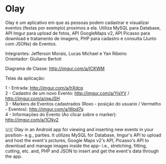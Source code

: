 # Olay

Olay é um aplicativo em que as pessoas podem cadastrar e visualizar eventos (festas por exemplo) proximos a ela.
Utiliza MySQL para Database, API Imgur para upload de fotos, API GoogleMaps v2, API Picasso para download e tratamento de imagens, PHP para cadastro e consulta (Junto com JSONs) de Eventos.

Integrantes: Jefferson Morais, Lucas Michael e Yan Ribeiro<br />
Orientador: Giuliano Bertoti

Diagrama de Classe: http://imgur.com/a/ICKWM

Telas da aplicação:

1 - Entrada: http://imgur.com/a/hXdcp<br />
2 - Cadastro de um novo Evento: http://imgur.com/a/YjsYV / http://imgur.com/a/qwJSH<br />
3 - Markers de Eventos cadastrados (Roxo - posição do usuario / Vermelho - Eventos): http://imgur.com/a/Wpd7q<br />
4 - Informações do Evento (Ao clicar sobre o marker): http://imgur.com/a/1CNy2<br />


:us: Olay in an Android app for viewing and inserting new events in your position- e.g., parties. It utilizes MySQL for Database, Imgur's API to upload and host the event's pictures, Google Maps v2's API, Picasso's API to download and manage images inside the app- i.e., stretching, fitting, cutting, etc. and, PHP and JSON to insert and get the event's data through the app.
